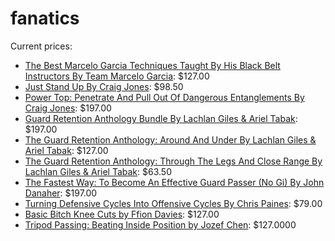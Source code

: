 # fanatics

Current prices:

- [The Best Marcelo Garcia Techniques Taught By His Black Belt Instructors By Team Marcelo Garcia](https://bjjfanatics.com/products/the-best-marcelo-garcia-techniques-taught-by-his-black-belt-instructors-by-team-marcelo-garcia): $127.00
- [Just Stand Up By Craig Jones](https://bjjfanatics.com/collections/instructional-videos/products/just-stand-up-by-craig-jones): $98.50
- [Power Top: Penetrate And Pull Out Of Dangerous Entanglements By Craig Jones](https://bjjfanatics.com/products/power-top-penetrate-and-pull-out-of-dangerous-entanglements-by-craig-jones): $197.00
- [Guard Retention Anthology Bundle By Lachlan Giles & Ariel Tabak](https://bjjfanatics.com/products/guard-retention-anthology-bundle-by-lachlan-giles-ariel-tabak): $197.00
- [The Guard Retention Anthology: Around And Under By Lachlan Giles & Ariel Tabak](https://bjjfanatics.com/products/the-guard-retention-anthology-by-lachlan-giles-ariel-tabak): $127.00
- [The Guard Retention Anthology: Through The Legs And Close Range By Lachlan Giles & Ariel Tabak](https://bjjfanatics.com/products/the-guard-retention-anthology-through-the-legs-and-close-range-by-lachlan-giles-ariel-tabak): $63.50
- [The Fastest Way: To Become An Effective Guard Passer (No Gi) By John Danaher](https://bjjfanatics.com/products/the-fastest-way-to-become-an-effective-guard-passer-no-gi-by-john-danaher): $197.00
- [Turning Defensive Cycles Into Offensive Cycles By Chris Paines](https://bjjfanatics.com/products/turning-defensive-cycles-into-offensive-cycles-by-chris-paines): $79.00
- [Basic Bitch Knee Cuts by Ffion Davies](https://bjjfanatics.com/products/knee-cutting-by-ffion-davies): $127.00
- [Tripod Passing: Beating Inside Position by Jozef Chen](https://bjjfanatics.com/products/tripod-passing-beating-inside-position-by-jozef-chen): $127.0000

